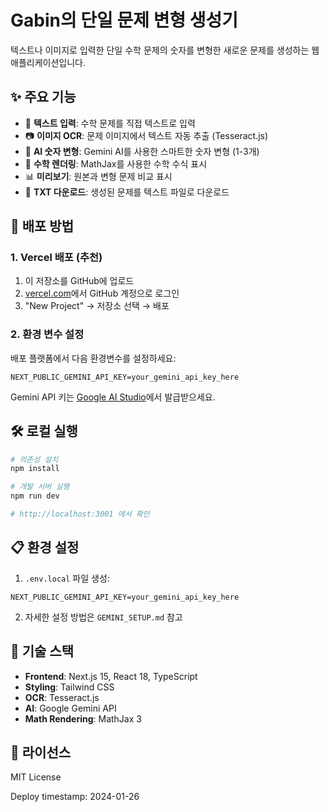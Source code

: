 # Gabin의 단일 문제 변형 생성기

텍스트나 이미지로 입력한 단일 수학 문제의 숫자를 변형한 새로운 문제를 생성하는 웹 애플리케이션입니다.

## ✨ 주요 기능

- 📝 **텍스트 입력**: 수학 문제를 직접 텍스트로 입력
- 📷 **이미지 OCR**: 문제 이미지에서 텍스트 자동 추출 (Tesseract.js)
- 🤖 **AI 숫자 변형**: Gemini AI를 사용한 스마트한 숫자 변형 (1-3개)
- 📐 **수학 렌더링**: MathJax를 사용한 수학 수식 표시
- 📊 **미리보기**: 원본과 변형 문제 비교 표시
- 📄 **TXT 다운로드**: 생성된 문제를 텍스트 파일로 다운로드

## 🚀 배포 방법

### 1. Vercel 배포 (추천)

1. 이 저장소를 GitHub에 업로드
2. [vercel.com](https://vercel.com)에서 GitHub 계정으로 로그인
3. "New Project" → 저장소 선택 → 배포

### 2. 환경 변수 설정

배포 플랫폼에서 다음 환경변수를 설정하세요:

```
NEXT_PUBLIC_GEMINI_API_KEY=your_gemini_api_key_here
```

Gemini API 키는 [Google AI Studio](https://aistudio.google.com/)에서 발급받으세요.

## 🛠 로컬 실행

```bash
# 의존성 설치
npm install

# 개발 서버 실행
npm run dev

# http://localhost:3001 에서 확인
```

## 📋 환경 설정

1. `.env.local` 파일 생성:
```
NEXT_PUBLIC_GEMINI_API_KEY=your_gemini_api_key_here
```

2. 자세한 설정 방법은 `GEMINI_SETUP.md` 참고

## 🔧 기술 스택

- **Frontend**: Next.js 15, React 18, TypeScript
- **Styling**: Tailwind CSS
- **OCR**: Tesseract.js
- **AI**: Google Gemini API
- **Math Rendering**: MathJax 3

## 📄 라이선스

MIT License
<!-- Force redeploy -->
<!-- Force rebuild to clear Vercel cache -->
  Deploy timestamp: 2024-01-26
